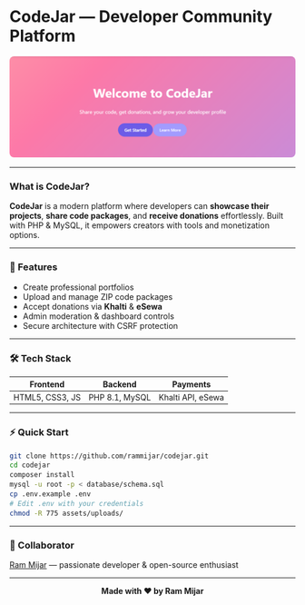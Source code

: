 # CodeJar — Developer Community Platform

<div align="center">
  <img src="https://raw.githubusercontent.com/rammijar/codejar/refs/heads/main/assets/uploads/profile_images/image.png" alt="CodeJar Banner" width="700" style="border-radius:8px;" />
</div>

---

### What is CodeJar?

**CodeJar** is a modern platform where developers can **showcase their projects**, **share code packages**, and **receive donations** effortlessly. Built with PHP & MySQL, it empowers creators with tools and monetization options.

---

### 🚀 Features

- Create professional portfolios  
- Upload and manage ZIP code packages  
- Accept donations via **Khalti** & **eSewa**  
- Admin moderation & dashboard controls  
- Secure architecture with CSRF protection

---

### 🛠 Tech Stack

| Frontend        | Backend        | Payments          |
| --------------- | -------------- | ----------------- |
| HTML5, CSS3, JS | PHP 8.1, MySQL | Khalti API, eSewa |

---

### ⚡ Quick Start

```bash
git clone https://github.com/rammijar/codejar.git
cd codejar
composer install
mysql -u root -p < database/schema.sql
cp .env.example .env
# Edit .env with your credentials
chmod -R 775 assets/uploads/
````

---

### 👤 Collaborator

[Ram Mijar](https://github.com/rammijar) — passionate developer & open-source enthusiast

---

<div align="center">
  <strong>Made with ❤️ by Ram Mijar</strong>
</div>



